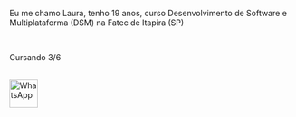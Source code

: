 <p>Eu me chamo Laura, tenho 19 anos, curso Desenvolvimento de Software e Multiplataforma (DSM) na Fatec de Itapira (SP)</p><br>
<p>Cursando 3/6</p><br>
<img src="https://cdn-icons-png.flaticon.com/512/174/174879.png" alt="WhatsApp" width=50px>
